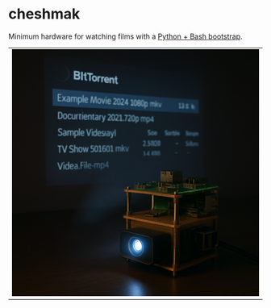 # cheshmak

Minimum hardware for watching films with a [Python + Bash bootstrap](https://github.com/kamangir/bluer-sbc).

|   |
| --- |
| [![image](https://github.com/kamangir/assets2/blob/main/cheshmak/01.png?raw=true)](#)  |
